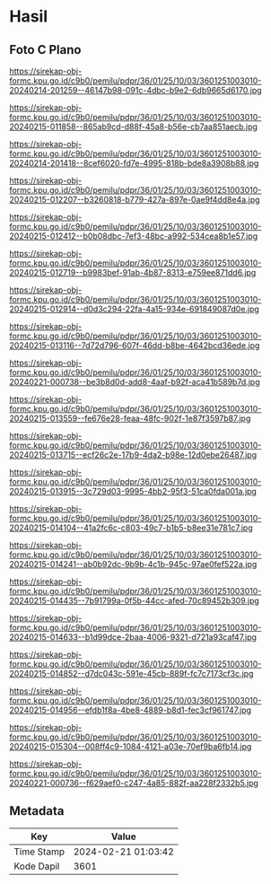 # Hasil

## Foto C Plano

https://sirekap-obj-formc.kpu.go.id/c9b0/pemilu/pdpr/36/01/25/10/03/3601251003010-20240214-201259--46147b98-091c-4dbc-b9e2-6db9665d6170.jpg

https://sirekap-obj-formc.kpu.go.id/c9b0/pemilu/pdpr/36/01/25/10/03/3601251003010-20240215-011858--865ab9cd-d88f-45a8-b56e-cb7aa851aecb.jpg

https://sirekap-obj-formc.kpu.go.id/c9b0/pemilu/pdpr/36/01/25/10/03/3601251003010-20240214-201418--8cef6020-fd7e-4995-818b-bde8a3908b88.jpg

https://sirekap-obj-formc.kpu.go.id/c9b0/pemilu/pdpr/36/01/25/10/03/3601251003010-20240215-012207--b3260818-b779-427a-897e-0ae9f4dd8e4a.jpg

https://sirekap-obj-formc.kpu.go.id/c9b0/pemilu/pdpr/36/01/25/10/03/3601251003010-20240215-012412--b0b08dbc-7ef3-48bc-a992-534cea8b1e57.jpg

https://sirekap-obj-formc.kpu.go.id/c9b0/pemilu/pdpr/36/01/25/10/03/3601251003010-20240215-012719--b9983bef-91ab-4b87-8313-e759ee871dd6.jpg

https://sirekap-obj-formc.kpu.go.id/c9b0/pemilu/pdpr/36/01/25/10/03/3601251003010-20240215-012914--d0d3c294-22fa-4a15-934e-691849087d0e.jpg

https://sirekap-obj-formc.kpu.go.id/c9b0/pemilu/pdpr/36/01/25/10/03/3601251003010-20240215-013116--7d72d796-607f-46dd-b8be-4642bcd36ede.jpg

https://sirekap-obj-formc.kpu.go.id/c9b0/pemilu/pdpr/36/01/25/10/03/3601251003010-20240221-000738--be3b8d0d-add8-4aaf-b92f-aca41b589b7d.jpg

https://sirekap-obj-formc.kpu.go.id/c9b0/pemilu/pdpr/36/01/25/10/03/3601251003010-20240215-013559--fe676e28-feaa-48fc-902f-1e87f3597b87.jpg

https://sirekap-obj-formc.kpu.go.id/c9b0/pemilu/pdpr/36/01/25/10/03/3601251003010-20240215-013715--ecf26c2e-17b9-4da2-b98e-12d0ebe26487.jpg

https://sirekap-obj-formc.kpu.go.id/c9b0/pemilu/pdpr/36/01/25/10/03/3601251003010-20240215-013915--3c729d03-9995-4bb2-95f3-51ca0fda001a.jpg

https://sirekap-obj-formc.kpu.go.id/c9b0/pemilu/pdpr/36/01/25/10/03/3601251003010-20240215-014104--41a2fc6c-c803-49c7-b1b5-b8ee31e781c7.jpg

https://sirekap-obj-formc.kpu.go.id/c9b0/pemilu/pdpr/36/01/25/10/03/3601251003010-20240215-014241--ab0b92dc-9b9b-4c1b-945c-97ae0fef522a.jpg

https://sirekap-obj-formc.kpu.go.id/c9b0/pemilu/pdpr/36/01/25/10/03/3601251003010-20240215-014435--7b91799a-0f5b-44cc-afed-70c89452b309.jpg

https://sirekap-obj-formc.kpu.go.id/c9b0/pemilu/pdpr/36/01/25/10/03/3601251003010-20240215-014633--b1d99dce-2baa-4006-9321-d721a93caf47.jpg

https://sirekap-obj-formc.kpu.go.id/c9b0/pemilu/pdpr/36/01/25/10/03/3601251003010-20240215-014852--d7dc043c-591e-45cb-889f-fc7c7173cf3c.jpg

https://sirekap-obj-formc.kpu.go.id/c9b0/pemilu/pdpr/36/01/25/10/03/3601251003010-20240215-014956--efdb1f8a-4be8-4889-b8d1-fec3cf961747.jpg

https://sirekap-obj-formc.kpu.go.id/c9b0/pemilu/pdpr/36/01/25/10/03/3601251003010-20240215-015304--008ff4c9-1084-4121-a03e-70ef9ba6fb14.jpg

https://sirekap-obj-formc.kpu.go.id/c9b0/pemilu/pdpr/36/01/25/10/03/3601251003010-20240221-000736--f629aef0-c247-4a85-882f-aa228f2332b5.jpg


## Metadata

| Key        | Value               |
| ---------- | ------------------- |
| Time Stamp | 2024-02-21 01:03:42 |
| Kode Dapil | 3601                |



